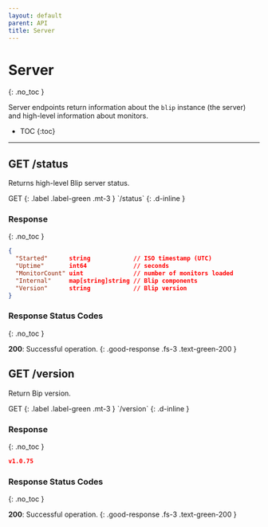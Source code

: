 ```yaml
---
layout: default
parent: API
title: Server
---
```


# Server
{: .no_toc }

Server endpoints return information about the `blip` instance (the server) and high-level information about monitors.

* TOC
{:toc}

---

## GET /status

Returns high-level Blip server status.

<div class="code-example" markdown="1">
GET
{: .label .label-green .mt-3 }
`/status`
{: .d-inline }

### Response
{: .no_toc }

```json
{
  "Started"      string            // ISO timestamp (UTC)
  "Uptime"       int64             // seconds
  "MonitorCount" uint              // number of monitors loaded
  "Internal"     map[string]string // Blip components
  "Version"      string            // Blip version
}
```

### Response Status Codes
{: .no_toc }

<strong>200</strong>: Successful operation.
{: .good-response .fs-3 .text-green-200 }
</div>

## GET /version

Return Bip version.

<div class="code-example" markdown="1">
GET
{: .label .label-green .mt-3 }
`/version`
{: .d-inline }

### Response
{: .no_toc }

```json
v1.0.75
```

### Response Status Codes
{: .no_toc }

<strong>200</strong>: Successful operation.
{: .good-response .fs-3 .text-green-200 }
</div>
